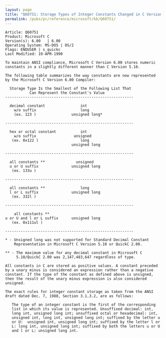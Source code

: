 ```yaml
---
layout: page
title: "Q60751: Storage Types of Integer Constants Changed in C Version 6.00"
permalink: /pubs/pc/reference/microsoft/kb/Q60751/
---
```


	Article: Q60751
	Product: Microsoft C
	Version(s): 6.00   | 6.00
	Operating System: MS-DOS | OS/2
	Flags: ENDUSER | s_quickc
	Last Modified: 19-APR-1990
	
	To maintain ANSI compliance, Microsoft C Version 6.00 stores numeric
	constants in a slightly different manner than C Version 5.10.
	
	The following table summarizes the way constants are now represented
	by the Microsoft C Version 6.00 Compiler:
	
	  Storage Type Is the Smallest of the Following List That
	           Can Represent the Constant's Value
	----------------------------------------------------------
	
	  decimal constant                int
	    w/o suffix                    long
	    (ex. 123 )                unsigned long*
	
	----------------------------------------------------------
	
	  hex or octal constant           int
	    w/o suffix                 unsigned
	   (ex. 0x122 )                   long
	                              unsigned long
	
	----------------------------------------------------------
	
	  all constants **              unsigned
	  u or U suffix               unsigned long
	   (ex. 133u )
	
	----------------------------------------------------------
	
	  all constants **                long
	  l or L suffix               unsigned long
	   (ex. 332l )
	
	----------------------------------------------------------
	
	    all constants **
	u or U and l or L suffix      unsigned long
	   (ex. 0x111ul )
	
	----------------------------------------------------------
	
	* - Unsigned long was not supported for Standard Decimal Constant
	    Representation in Microsoft C Version 5.10 or QuickC 2.00.
	
	** - The maximum value for any decimal constant in Microsoft C
	     5.10/QuickC 2.00 was 2,147,483,647 regardless of type.
	
	All constants in C are stored as positive values. A constant preceded
	by a unary minus is considered an expression rather than a negative
	constant. If the type of the constant as defined above is unsigned,
	then the result of the unary minus expression is also considered
	unsigned.
	
	The exact rules for integer constant storage as taken from the ANSI
	draft dated Dec. 7, 1988, Section 3.1.3.2, are as follows:
	
	   The type of an integer constant is the first of the corresponding
	   list in which its value is represented. Unsuffixed decimal: int,
	   long int, unsigned long int; unsuffixed octal or hexadecimal: int,
	   unsigned int, long int, unsigned long int; suffixed by the letter u
	   or U:  unsigned int, unsigned long int; suffixed by the letter l or
	   L: long int, unsigned long int; suffixed by both the letters u or U
	   and l or L: unsigned long int.
